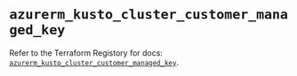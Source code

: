 # `azurerm_kusto_cluster_customer_managed_key`

Refer to the Terraform Registory for docs: [`azurerm_kusto_cluster_customer_managed_key`](https://www.terraform.io/docs/providers/azurerm/r/kusto_cluster_customer_managed_key).
